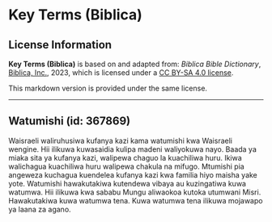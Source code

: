 # Key Terms (Biblica)

## License Information

**Key Terms (Biblica)** is based on and adapted from: _Biblica Bible Dictionary_, [Biblica, Inc.](https://www.biblica.com/), 2023, which is licensed under a [CC BY-SA 4.0 license](https://creativecommons.org/licenses/by-sa/4.0/legalcode.en).

This markdown version is provided under the same license.



--------------------------------

## Watumishi (id: 367869)

Waisraeli waliruhusiwa kufanya kazi kama watumishi kwa Waisraeli wengine. Hii ilikuwa kuwasaidia kulipa madeni waliyokuwa nayo. Baada ya miaka sita ya kufanya kazi, walipewa chaguo la kuachiliwa huru. Ikiwa walichagua kuachiliwa huru walipewa chakula na mifugo. Mtumishi pia angeweza kuchagua kuendelea kufanya kazi kwa familia hiyo maisha yake yote. Watumishi hawakutakiwa kutendewa vibaya au kuzingatiwa kuwa watumwa. Hii ilikuwa kwa sababu Mungu aliwaokoa kutoka utumwani Misri. Hawakutakiwa kuwa watumwa tena. Kuwa watumwa tena ilikuwa mojawapo ya laana za agano.


